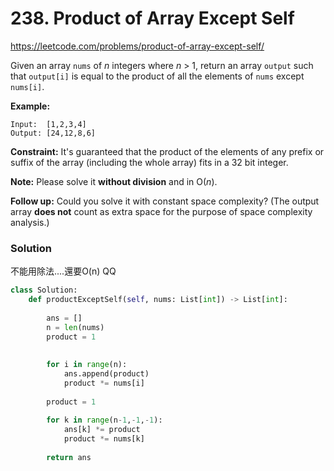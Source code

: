 # 238. Product of Array Except Self

https://leetcode.com/problems/product-of-array-except-self/

Given an array `nums` of *n* integers where *n* > 1,  return an array `output` such that `output[i]` is equal to the product of all the elements of `nums` except `nums[i]`.

**Example:**

```
Input:  [1,2,3,4]
Output: [24,12,8,6]
```

**Constraint:** It's guaranteed that the product of the elements of any prefix or suffix of the array (including the whole array) fits in a 32 bit integer.

**Note:** Please solve it **without division** and in O(*n*).

**Follow up:**
Could you solve it with constant space complexity? (The output array **does not** count as extra space for the purpose of space complexity analysis.)

### Solution

不能用除法....還要O(n) QQ

```python
class Solution:
    def productExceptSelf(self, nums: List[int]) -> List[int]:
        
        ans = []
        n = len(nums)
        product = 1
        
        
        for i in range(n):
            ans.append(product)
            product *= nums[i]
            
        product = 1
        
        for k in range(n-1,-1,-1):
            ans[k] *= product
            product *= nums[k]
        
        return ans
```

